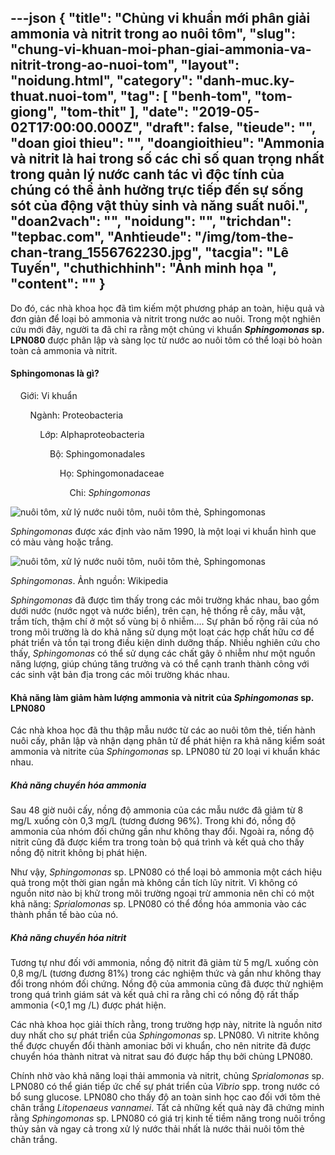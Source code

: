 ---json
{
    "title": "Chủng vi khuẩn mới phân giải ammonia và nitrit trong ao nuôi tôm",
    "slug": "chung-vi-khuan-moi-phan-giai-ammonia-va-nitrit-trong-ao-nuoi-tom",
    "layout": "noidung.html",
    "category": "danh-muc.ky-thuat.nuoi-tom",
    "tag": [
        "benh-tom",
        "tom-giong",
        "tom-thit"
    ],
    "date": "2019-05-02T17:00:00.000Z",
    "draft": false,
    "tieude": "",
    "doan gioi thieu": "",
    "doangioithieu": "Ammonia và nitrit là hai trong số các chỉ số quan trọng nhất trong quản lý nước canh tác vì độc tính của chúng có thể ảnh hưởng trực tiếp đến sự sống sót của động vật thủy sinh và năng suất nuôi.",
    "doan2vach": "",
    "noidung": "",
    "trichdan": "tepbac.com",
    "Anhtieude": "/img/tom-the-chan-trang_1556762230.jpg",
    "tacgia": "Lê Tuyến",
    "chuthichhinh": "Ảnh minh họa ",
    "__content__": ""
}
---
<p>Do đ&oacute;, c&aacute;c nh&agrave; khoa học đ&atilde; t&igrave;m kiếm một phương ph&aacute;p an to&agrave;n, hiệu quả v&agrave; đơn giản để loại bỏ ammonia v&agrave; nitrit trong nước ao nu&ocirc;i. Trong một nghi&ecirc;n cứu mới đ&acirc;y, người ta đ&atilde; chỉ ra rằng một chủng vi khuẩn&nbsp;<strong><em>Sphingomonas</em>&nbsp;sp. LPN080</strong>&nbsp;được ph&acirc;n lập v&agrave; s&agrave;ng lọc từ nước ao nu&ocirc;i t&ocirc;m c&oacute; thể loại bỏ ho&agrave;n to&agrave;n cả ammonia v&agrave; nitrit.</p>

<h4>Sphingomonas l&agrave; g&igrave;?</h4>

<p>&nbsp;&nbsp;&nbsp;&nbsp;Giới: Vi khuẩn&nbsp;</p>

<p>&nbsp;&nbsp;&nbsp;&nbsp;&nbsp;&nbsp;&nbsp;&nbsp;Ng&agrave;nh: Proteobacteria</p>

<p>&nbsp;&nbsp;&nbsp;&nbsp;&nbsp;&nbsp;&nbsp;&nbsp;&nbsp;&nbsp;&nbsp;&nbsp;Lớp: Alphaproteobacteria</p>

<p>&nbsp;&nbsp;&nbsp;&nbsp;&nbsp;&nbsp;&nbsp;&nbsp;&nbsp;&nbsp;&nbsp;&nbsp;&nbsp;&nbsp;&nbsp;&nbsp;Bộ: Sphingomonadales</p>

<p>&nbsp;&nbsp;&nbsp;&nbsp;&nbsp;&nbsp;&nbsp;&nbsp;&nbsp;&nbsp;&nbsp;&nbsp;&nbsp;&nbsp;&nbsp;&nbsp;&nbsp;&nbsp;&nbsp;&nbsp;Họ: Sphingomonadaceae</p>

<p>&nbsp;&nbsp;&nbsp;&nbsp;&nbsp;&nbsp;&nbsp;&nbsp;&nbsp;&nbsp;&nbsp;&nbsp;&nbsp;&nbsp;&nbsp;&nbsp;&nbsp;&nbsp;&nbsp;&nbsp;&nbsp;&nbsp;&nbsp;&nbsp;Chi:&nbsp;<em>Sphingomonas</em></p>

<p><img alt="nuôi tôm, xử lý nước nuôi tôm, nuôi tôm thẻ, Sphingomonas" src="https://tepbac.com/upload/images/2019/05/Sphingomonas_1556761609.jpg" title="nuôi tôm, xử lý nước nuôi tôm, nuôi tôm thẻ, Sphingomonas" /></p>

<p><em>Sphingomonas</em>&nbsp;được x&aacute;c định v&agrave;o năm 1990, l&agrave; một loại vi khuẩn h&igrave;nh que c&oacute; m&agrave;u v&agrave;ng hoặc trắng.&nbsp;</p>

<p><img alt="nuôi tôm, xử lý nước nuôi tôm, nuôi tôm thẻ, Sphingomonas" src="https://tepbac.com/upload/images/2019/05/Sphingomonas-trong-nuoi-tom_1556761848.jpg" title="nuôi tôm, xử lý nước nuôi tôm, nuôi tôm thẻ, Sphingomonas" /></p>

<p><em>Sphingomonas</em>. Ảnh nguồn: Wikipedia</p>

<p><em>Sphingomonas</em>&nbsp;đ&atilde; được t&igrave;m thấy trong c&aacute;c m&ocirc;i trường kh&aacute;c nhau, bao gồm dưới nước (nước ngọt v&agrave; nước biển), tr&ecirc;n cạn, hệ thống rễ c&acirc;y, mẫu vật, trầm t&iacute;ch, thậm ch&iacute; ở một số v&ugrave;ng bị &ocirc; nhiễm.... Sự ph&acirc;n bố rộng r&atilde;i của n&oacute; trong m&ocirc;i trường l&agrave; do khả năng sử dụng một loạt c&aacute;c hợp chất hữu cơ để ph&aacute;t triển v&agrave; tồn tại trong điều kiện dinh dưỡng thấp. Nhiều nghi&ecirc;n cứu cho thấy,&nbsp;<em>Sphingomonas</em>&nbsp;c&oacute; thể sử dụng c&aacute;c chất g&acirc;y &ocirc; nhiễm như một nguồn năng lượng, gi&uacute;p ch&uacute;ng tăng trưởng v&agrave; c&oacute; thể cạnh tranh th&agrave;nh c&ocirc;ng với c&aacute;c sinh vật bản địa trong c&aacute;c m&ocirc;i trường kh&aacute;c nhau.</p>

<h4>Khả năng l&agrave;m giảm h&agrave;m lượng ammonia v&agrave; nitrit của&nbsp;<em>Sphingomonas</em>&nbsp;sp. LPN080</h4>

<p>C&aacute;c nh&agrave; khoa học đ&atilde; thu thập mẫu nước từ c&aacute;c ao nu&ocirc;i t&ocirc;m thẻ, tiến h&agrave;nh nu&ocirc;i cấy, ph&acirc;n lập v&agrave; nhận dạng ph&acirc;n tử để ph&aacute;t hiện ra khả năng kiểm so&aacute;t ammonia v&agrave; nitrite của&nbsp;<em>Sphingomonas</em>&nbsp;sp. LPN080 từ 20 loại vi khuẩn kh&aacute;c nhau.</p>

<h5>Khả năng chuyển h&oacute;a ammonia</h5>

<p>Sau 48 giờ nu&ocirc;i cấy, nồng độ ammonia của c&aacute;c mẫu nước đ&atilde; giảm từ 8 mg/L xuống c&ograve;n 0,3 mg/L (tương đương 96%). Trong khi đ&oacute;, nồng độ ammonia của nh&oacute;m đối chứng gần như kh&ocirc;ng thay đổi. Ngo&agrave;i ra, nồng độ nitrit cũng đ&atilde; được kiểm tra trong to&agrave;n bộ qu&aacute; tr&igrave;nh v&agrave; kết quả cho thấy nồng độ nitrit kh&ocirc;ng bị ph&aacute;t hiện.</p>

<p>Như vậy,&nbsp;<em>Sphingomonas</em>&nbsp;sp. LPN080 c&oacute; thể loại bỏ ammonia một c&aacute;ch hiệu quả trong một thời gian ngắn m&agrave; kh&ocirc;ng cần t&iacute;ch lũy nitrit. V&igrave; kh&ocirc;ng c&oacute; nguồn nitơ n&agrave;o bị khử trong m&ocirc;i trường ngoại trừ ammonia n&ecirc;n chỉ c&oacute; một khả năng:&nbsp;<em>Sprialomonas</em>&nbsp;sp. LPN080 c&oacute; thể đồng h&oacute;a ammonia v&agrave;o c&aacute;c th&agrave;nh phần tế b&agrave;o của n&oacute;.</p>

<h5>Khả năng chuyển h&oacute;a nitrit</h5>

<p>Tương tự như đối với ammonia, nồng độ nitrit đ&atilde; giảm từ 5 mg/L xuống c&ograve;n 0,8 mg/L (tương đương 81%) trong c&aacute;c nghiệm thức v&agrave; gần như kh&ocirc;ng thay đổi trong nh&oacute;m đối chứng. Nồng độ của ammonia cũng đ&atilde; được thử nghiệm trong qu&aacute; tr&igrave;nh gi&aacute;m s&aacute;t v&agrave; kết quả chỉ ra rằng chỉ c&oacute; nồng độ rất thấp ammonia (&lt;0,1 mg /L) được ph&aacute;t hiện.</p>

<p>C&aacute;c nh&agrave; khoa học giải th&iacute;ch rằng, trong trường hợp n&agrave;y, nitrite l&agrave; nguồn nitơ duy nhất cho sự ph&aacute;t triển của&nbsp;<em>Sphingomonas</em>&nbsp;sp. LPN080. V&igrave; nitrite kh&ocirc;ng thể được chuyển đổi th&agrave;nh amoniac bởi vi khuẩn, cho n&ecirc;n nitrite đ&atilde; được chuyển h&oacute;a th&agrave;nh nitrat v&agrave; nitrat sau đ&oacute; được hấp thụ bởi chủng LPN080.</p>

<p>Ch&iacute;nh nhờ v&agrave;o khả năng loại thải ammonia v&agrave; nitrit, chủng&nbsp;<em>Sprialomonas</em>&nbsp;sp. LPN080 c&oacute; thể gi&aacute;n tiếp ức chế sự ph&aacute;t triển của&nbsp;<em>Vibrio</em>&nbsp;spp. trong nước c&oacute; bổ sung glucose. LPN080 cho thấy độ an to&agrave;n sinh học cao đối với t&ocirc;m thẻ ch&acirc;n trắng&nbsp;<em>Litopenaeus vannamei</em>. Tất cả những kết quả n&agrave;y đ&atilde; chứng minh rằng&nbsp;<em>Sphingomonas</em>&nbsp;sp. LPN080 c&oacute; gi&aacute; trị kinh tế tiềm năng trong nu&ocirc;i trồng thủy sản v&agrave; ngay cả trong xử l&yacute; nước thải nhất l&agrave; nước thải nu&ocirc;i t&ocirc;m thẻ ch&acirc;n trắng.</p>
